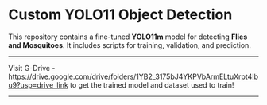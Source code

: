 # Custom YOLO11 Object Detection

This repository contains a fine-tuned **YOLO11m** model for detecting **Flies and Mosquitoes**. It includes scripts for training, validation, and prediction.

---

Visit G-Drive - https://drive.google.com/drive/folders/1YB2_3175bJ4YKPVbArmELtuXrpt4Ibu9?usp=drive_link to get the trained model and dataset used to train!

---
